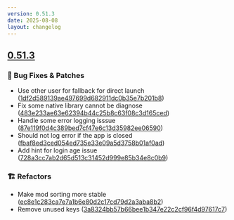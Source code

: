 ```yaml
---
version: 0.51.3
date: 2025-08-08
layout: changelog
---
```

## [0.51.3](#0.51.3)
### 🐛 Bug Fixes & Patches

- Use other user for fallback for direct launch ([1df2d589139ae497699d682911dc0b35e7b201b8](https://github.com/Voxelum/x-minecraft-launcher/commit/1df2d589139ae497699d682911dc0b35e7b201b8))
- Fix some native library cannot be diagnose ([483e233ae63e62394b44c25b8c63f08c3d165ced](https://github.com/Voxelum/x-minecraft-launcher/commit/483e233ae63e62394b44c25b8c63f08c3d165ced))
- Handle some error logging isssue ([87e119f0d4c389bed7cf47e6c13d35982ee06590](https://github.com/Voxelum/x-minecraft-launcher/commit/87e119f0d4c389bed7cf47e6c13d35982ee06590))
- Should not log error if the app is closed ([fbaf8ed3ced054ed735e33e09a5d3758b01af0ad](https://github.com/Voxelum/x-minecraft-launcher/commit/fbaf8ed3ced054ed735e33e09a5d3758b01af0ad))
- Add hint for login age issue ([728a3cc7ab2d65d513c31452d999e85b34e8c0b9](https://github.com/Voxelum/x-minecraft-launcher/commit/728a3cc7ab2d65d513c31452d999e85b34e8c0b9))
### 🏗️ Refactors

- Make mod sorting more stable ([ec8e1c283ca7e7a1b6e80d2c17cd79d2a3aba8b2](https://github.com/Voxelum/x-minecraft-launcher/commit/ec8e1c283ca7e7a1b6e80d2c17cd79d2a3aba8b2))
- Remove unused keys ([3a8324bb57b66bee1b347e22c2cf96f4d97617c7](https://github.com/Voxelum/x-minecraft-launcher/commit/3a8324bb57b66bee1b347e22c2cf96f4d97617c7))
